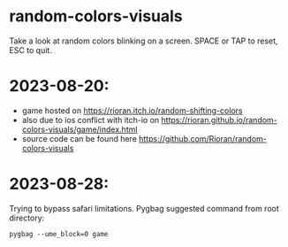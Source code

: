 # random-colors-visuals

Take a look at random colors blinking on a screen. SPACE or TAP to reset, ESC to quit.

# 2023-08-20:
- game hosted on https://rioran.itch.io/random-shifting-colors
- also due to ios conflict with itch-io on https://rioran.github.io/random-colors-visuals/game/index.html
- source code can be found here https://github.com/Rioran/random-colors-visuals

# 2023-08-28:
Trying to bypass safari limitations. Pygbag suggested command from root directory:

```
pygbag --ume_block=0 game
```
